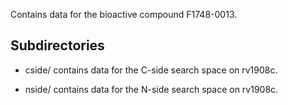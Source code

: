 Contains data for the bioactive compound F1748-0013.

## Subdirectories

- cside/ contains data for the C-side search space on rv1908c.

- nside/ contains data for the N-side search space on rv1908c.

